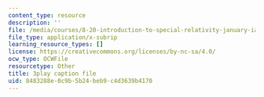 ```yaml
---
content_type: resource
description: ''
file: /media/courses/8-20-introduction-to-special-relativity-january-iap-2021/8483288e0c9b5b24beb9c4d3639b4170_uMc-j5aQTH8.vtt
file_type: application/x-subrip
learning_resource_types: []
license: https://creativecommons.org/licenses/by-nc-sa/4.0/
ocw_type: OCWFile
resourcetype: Other
title: 3play caption file
uid: 8483288e-0c9b-5b24-beb9-c4d3639b4170
---
```

